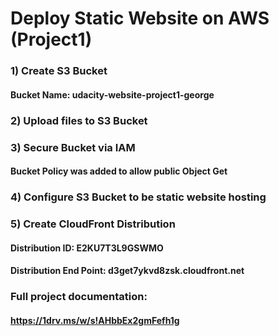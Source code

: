 # Deploy Static Website on AWS (Project1)

### 1) Create S3 Bucket
#### Bucket Name: udacity-website-project1-george
### 2) Upload files to S3 Bucket
### 3) Secure Bucket via IAM
#### Bucket Policy was added to allow public Object Get
### 4) Configure S3 Bucket to be static website hosting 
### 5) Create CloudFront Distribution
#### Distribution ID: E2KU7T3L9GSWMO
#### Distribution End Point: d3get7ykvd8zsk.cloudfront.net

### Full project documentation:
#### https://1drv.ms/w/s!AHbbEx2gmFefh1g
